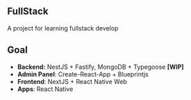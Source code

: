 ## FullStack

A project for learning fullstack develop

## Goal

- **Backend:** NestJS + Fastify, MongoDB + Typegoose **[WIP]**
- **Admin Panel**: Create-React-App + Blueprintjs
- **Frontend**: NextJS + React Native Web
- **Apps**: React Native
